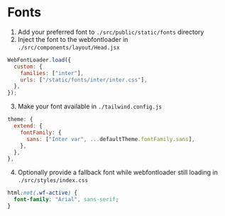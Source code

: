 # Fonts

1. Add your preferred font to `./src/public/static/fonts` directory
2. Inject the font to the webfontloader in `./src/components/layout/Head.jsx`

```javascript
WebFontLoader.load({
  custom: {
    families: ["inter"],
    urls: ["/static/fonts/inter/inter.css"],
  },
});
```

3. Make your font available in `./tailwind.config.js`

```javascript
theme: {
  extend: {
    fontFamily: {
      sans: ["Inter var", ...defaultTheme.fontFamily.sans],
    },
  },
},
```

4. Optionally provide a fallback font while webfontloader still loading in `./src/styles/index.css`

```css
html:not(.wf-active) {
  font-family: "Arial", sans-serif;
}
```

